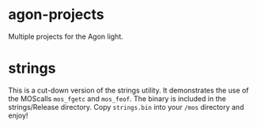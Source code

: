 # agon-projects
Multiple projects for the Agon light.

# strings
This is a cut-down version of the strings utility. It demonstrates the use of the MOScalls `mos_fgetc` and `mos_feof`.
The binary is included in the strings/Release directory. Copy `strings.bin` into your `/mos` directory and enjoy!
